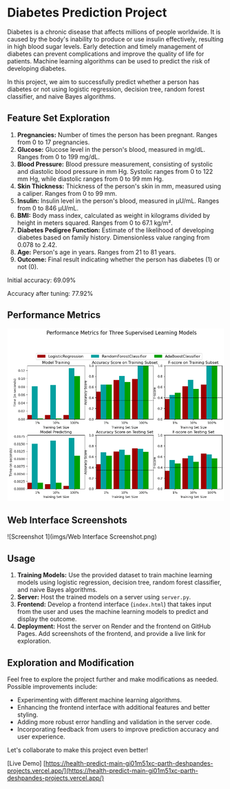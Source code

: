 # Diabetes Prediction Project

Diabetes is a chronic disease that affects millions of people worldwide. It is caused by the body's inability to produce or use insulin effectively, resulting in high blood sugar levels. Early detection and timely management of diabetes can prevent complications and improve the quality of life for patients. Machine learning algorithms can be used to predict the risk of developing diabetes.

In this project, we aim to successfully predict whether a person has diabetes or not using logistic regression, decision tree, random forest classifier, and naive Bayes algorithms.

## Feature Set Exploration

1. **Pregnancies:** Number of times the person has been pregnant. Ranges from 0 to 17 pregnancies.
2. **Glucose:** Glucose level in the person's blood, measured in mg/dL. Ranges from 0 to 199 mg/dL.
3. **Blood Pressure:** Blood pressure measurement, consisting of systolic and diastolic blood pressure in mm Hg. Systolic ranges from 0 to 122 mm Hg, while diastolic ranges from 0 to 99 mm Hg.
4. **Skin Thickness:** Thickness of the person's skin in mm, measured using a caliper. Ranges from 0 to 99 mm.
5. **Insulin:** Insulin level in the person's blood, measured in μU/mL. Ranges from 0 to 846 μU/mL.
6. **BMI:** Body mass index, calculated as weight in kilograms divided by height in meters squared. Ranges from 0 to 67.1 kg/m².
7. **Diabetes Pedigree Function:** Estimate of the likelihood of developing diabetes based on family history. Dimensionless value ranging from 0.078 to 2.42.
8. **Age:** Person's age in years. Ranges from 21 to 81 years.
9. **Outcome:** Final result indicating whether the person has diabetes (1) or not (0).

Initial accuracy: 69.09%

Accuracy after tuning: 77.92%

## Performance Metrics

![Logistic Regression Performance](imgs/metrices.png)

## Web Interface Screenshots

![Screenshot 1](imgs/Web Interface Screenshot.png)

## Usage

1. **Training Models:** Use the provided dataset to train machine learning models using logistic regression, decision tree, random forest classifier, and naive Bayes algorithms.
2. **Server:** Host the trained models on a server using `server.py`.
3. **Frontend:** Develop a frontend interface (`index.html`) that takes input from the user and uses the machine learning models to predict and display the outcome.
4. **Deployment:** Host the server on Render and the frontend on GitHub Pages. Add screenshots of the frontend, and provide a live link for exploration.

## Exploration and Modification

Feel free to explore the project further and make modifications as needed. Possible improvements include:

- Experimenting with different machine learning algorithms.
- Enhancing the frontend interface with additional features and better styling.
- Adding more robust error handling and validation in the server code.
- Incorporating feedback from users to improve prediction accuracy and user experience.

Let's collaborate to make this project even better!

[Live Demo]
[https://health-predict-main-gi01m51xc-parth-deshpandes-projects.vercel.app/](https://health-predict-main-gi01m51xc-parth-deshpandes-projects.vercel.app/)
